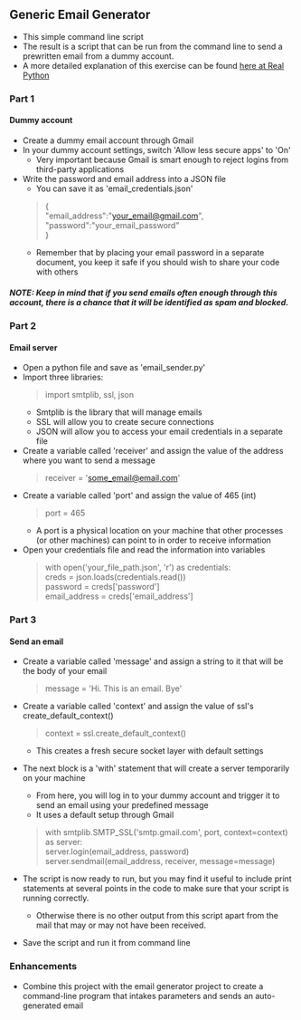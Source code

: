 ## Generic Email Generator
- This simple command line script
- The result is a script that can be run from the command line to send a prewritten email from a dummy account.
- A more detailed explanation of this exercise can be found [here at Real Python](https://realpython.com/python-send-email/)

### Part 1  
#### Dummy account
- Create a dummy email account through Gmail
- In your dummy account settings, switch 'Allow less secure apps' to 'On'
    - Very important because Gmail is smart enough to reject logins from third-party applications
- Write the password and email address into a JSON file
    - You can save it as 'email_credentials.json'
    > {  
    >    "email_address":"your_email@gmail.com",  
    >    "password":"your_email_password"  
    > }  
    - Remember that by placing your email password in a separate document, you keep it safe if you should wish to share your code with others
##### NOTE: Keep in mind that if you send emails often enough through this account, there is a chance that it will be identified as spam and blocked.

### Part 2
#### Email server
- Open a python file and save as 'email_sender.py'
- Import three libraries:
    > import smtplib, ssl, json  
    - Smtplib is the library that will manage emails
    - SSL will allow you to create secure connections
    - JSON will allow you to access your email credentials in a separate file
- Create a variable called 'receiver' and assign the value of the address where you want to send a message
    > receiver = 'some_email@email.com'  
- Create a variable called 'port' and assign the value of 465 (int)
    > port = 465   
    - A port is a physical location on your machine that other processes (or other machines) can point to in order to receive information
- Open your credentials file and read the information into variables
    > with open('your_file_path.json', 'r') as credentials:  
    >       creds = json.loads(credentials.read())  
    >       password = creds['password']  
    >       email_address = creds['email_address']  

### Part 3
#### Send an email
- Create a variable called 'message' and assign a string to it that will be the body of your email
    > message = 'Hi. This is an email. Bye'  
- Create a variable called 'context' and assign the value of ssl's create_default_context()
    > context = ssl.create_default_context()   
    - This creates a fresh secure socket layer with default settings
- The next block is a 'with' statement that will create a server temporarily on your machine
    - From here, you will log in to your dummy account and trigger it to send an email using your predefined message
    - It uses a default setup through Gmail
    > with smtplib.SMTP_SSL('smtp.gmail.com', port, context=context) as server:  
    >       server.login(email_address, password)   
    >       server.sendmail(email_address, receiver, message=message)
- The script is now ready to run, but you may find it useful to include print statements at several points in the code to make sure that your script is running correctly.
    - Otherwise there is no other output from this script apart from the mail that may or may not have been received.

- Save the script and run it from command line

### Enhancements
- Combine this project with the email generator project to create a command-line program that intakes parameters and sends an auto-generated email